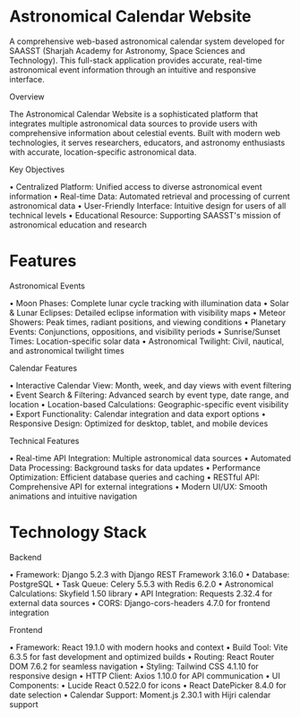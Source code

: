 # Astronomical Calendar Website

A comprehensive web-based astronomical calendar system developed for SAASST (Sharjah Academy for Astronomy, Space Sciences and Technology). This full-stack application provides accurate, real-time astronomical event information through an intuitive and responsive interface.

Overview

The Astronomical Calendar Website is a sophisticated platform that integrates multiple astronomical data sources to provide users with comprehensive information about celestial events. Built with modern web technologies, it serves researchers, educators, and astronomy enthusiasts with accurate, location-specific astronomical data.

Key Objectives

• Centralized Platform: Unified access to diverse astronomical event information
• Real-time Data: Automated retrieval and processing of current astronomical data
• User-Friendly Interface: Intuitive design for users of all technical levels
• Educational Resource: Supporting SAASST's mission of astronomical education and research

# Features

Astronomical Events

• Moon Phases: Complete lunar cycle tracking with illumination data
• Solar & Lunar Eclipses: Detailed eclipse information with visibility maps
• Meteor Showers: Peak times, radiant positions, and viewing conditions
• Planetary Events: Conjunctions, oppositions, and visibility periods
• Sunrise/Sunset Times: Location-specific solar data
• Astronomical Twilight: Civil, nautical, and astronomical twilight times

Calendar Features

• Interactive Calendar View: Month, week, and day views with event filtering
• Event Search & Filtering: Advanced search by event type, date range, and location
• Location-based Calculations: Geographic-specific event visibility
• Export Functionality: Calendar integration and data export options
• Responsive Design: Optimized for desktop, tablet, and mobile devices

Technical Features

• Real-time API Integration: Multiple astronomical data sources
• Automated Data Processing: Background tasks for data updates
• Performance Optimization: Efficient database queries and caching
• RESTful API: Comprehensive API for external integrations
• Modern UI/UX: Smooth animations and intuitive navigation

# Technology Stack

Backend

• Framework: Django 5.2.3 with Django REST Framework 3.16.0
• Database: PostgreSQL
• Task Queue: Celery 5.5.3 with Redis 6.2.0
• Astronomical Calculations: Skyfield 1.50 library
• API Integration: Requests 2.32.4 for external data sources
• CORS: Django-cors-headers 4.7.0 for frontend integration

Frontend

• Framework: React 19.1.0 with modern hooks and context
• Build Tool: Vite 6.3.5 for fast development and optimized builds
• Routing: React Router DOM 7.6.2 for seamless navigation
• Styling: Tailwind CSS 4.1.10 for responsive design
• HTTP Client: Axios 1.10.0 for API communication
• UI Components:
  • Lucide React 0.522.0 for icons
  • React DatePicker 8.4.0 for date selection
• Calendar Support: Moment.js 2.30.1 with Hijri calendar support

